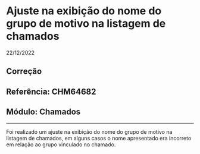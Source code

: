 # Ajuste na exibição do nome do grupo de motivo na listagem de chamados
22/12/2022
## Correção
## Referência: CHM64682
## Módulo: Chamados
***

Foi realizado um ajuste na exibição do nome do grupo de motivo na listagem de chamados, em alguns casos o nome apresentado era incorreto em relação ao grupo vinculado no chamado.
